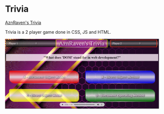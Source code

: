 # Trivia

[AznRaven's Trivia](https://aznraven.github.io/Trivia/)

Trivia is a 2 player game done in CSS, JS and HTML.

![AznRaven's Trivia](trivia.png)





